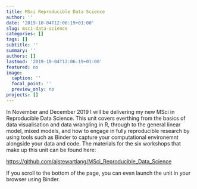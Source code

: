 ```yaml
---
title: MSci Reproducible Data Science
author: ''
date: '2019-10-04T12:06:19+01:00'
slug: msci-data-science
categories: []
tags: []
subtitle: ''
summary: ''
authors: []
lastmod: '2019-10-04T12:06:19+01:00'
featured: no
image:
  caption: ''
  focal_point: ''
  preview_only: no
projects: []
---
```



In November and December 2019 I will be delivering my new MSci in Reproducible 
Data Science. This unit covers everthing from the basics of data visualisation 
and data wrangling in R, through to the general linear model, mixed models, and 
how to engage in fully reproducible research by using tools such as Binder to 
capture your computational environemnt alongside your data and code. The 
materials for the six workshops that make up this unit can be found here:

https://github.com/ajstewartlang/MSci_Reproducible_Data_Science

If you scroll to the bottom of the page, you can even launch the unit in your
browser using Binder.
